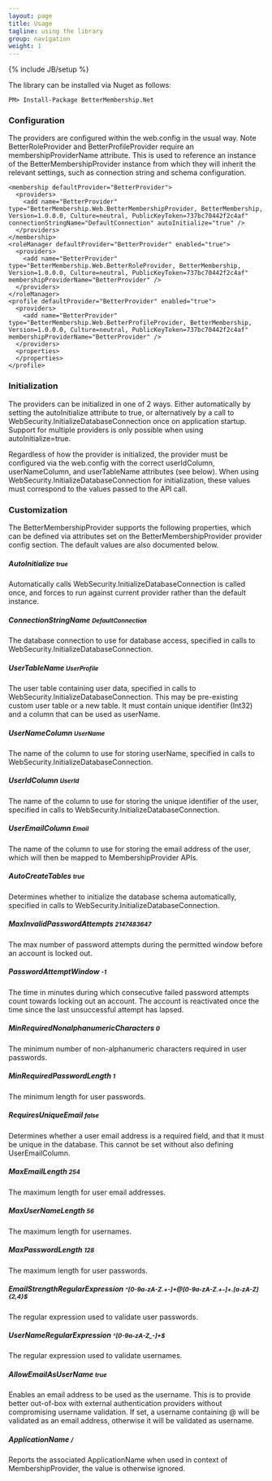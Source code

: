 ```yaml
---
layout: page
title: Usage
tagline: using the library
group: navigation
weight: 1
---
```

{% include JB/setup %}

The library can be installed via Nuget as follows:

	PM> Install-Package BetterMembership.Net
	
### Configuration

The providers are configured within the web.config in the usual way. Note BetterRoleProvider and BetterProfileProvider require an membershipProviderName attribute. This is used to reference an instance of the BetterMembershipProvider instance from which they will inherit the relevant settings, such as connection string and schema configuration.

	<membership defaultProvider="BetterProvider">
      <providers>
        <add name="BetterProvider" type="BetterMembership.Web.BetterMembershipProvider, BetterMembership, Version=1.0.0.0, Culture=neutral, PublicKeyToken=737bc70442f2c4af" connectionStringName="DefaultConnection" autoInitialize="true" />
      </providers>
    </membership>
    <roleManager defaultProvider="BetterProvider" enabled="true">
      <providers>
        <add name="BetterProvider" type="BetterMembership.Web.BetterRoleProvider, BetterMembership, Version=1.0.0.0, Culture=neutral, PublicKeyToken=737bc70442f2c4af" membershipProviderName="BetterProvider" />
      </providers>
    </roleManager>
    <profile defaultProvider="BetterProvider" enabled="true">
      <providers>
        <add name="BetterProvider" type="BetterMembership.Web.BetterProfileProvider, BetterMembership, Version=1.0.0.0, Culture=neutral, PublicKeyToken=737bc70442f2c4af" membershipProviderName="BetterProvider" />
      </providers>
	  <properties>
	  </properties>
    </profile>
	
### Initialization

The providers can be initialized in one of 2 ways. Either automatically by setting the autoInitialize attribute to true, or alternatively by a call to WebSecurity.InitializeDatabaseConnection once on application startup. Support for multiple providers is only possible when using autoInitialize=true. 

Regardless of how the provider is initialized, the provider must be configured via the web.config with the correct userIdColumn, userNameColumn, and userTableName attributes (see below). When using WebSecurity.InitializeDatabaseConnection for initialization, these values must correspond to the values passed to the API call.

### Customization

The BetterMembershipProvider supports the following properties, which can be defined via attributes set on the BetterMembershipProvider provider config section. The default values are also documented below.

##### AutoInitialize <small>true</small>

Automatically calls WebSecurity.InitializeDatabaseConnection is called once, and forces to run against current provider rather than the default instance.

##### ConnectionStringName <small>DefaultConnection</small>

The database connection to use for database access, specified in calls to WebSecurity.InitializeDatabaseConnection.

##### UserTableName <small>UserProfile</small>

The user table containing user data, specified in calls to WebSecurity.InitializeDatabaseConnection. This may be pre-existing custom user table or a new table. It must contain unique identifier (Int32) and a column that can be used as userName.

##### UserNameColumn <small>UserName</small>

The name of the column to use for storing userName, specified in calls to WebSecurity.InitializeDatabaseConnection.

##### UserIdColumn <small>UserId</small>

The name of the column to use for storing the unique identifier of the user, specified in calls to WebSecurity.InitializeDatabaseConnection.

##### UserEmailColumn <small>Email</small>

The name of the column to use for storing the email address of the user, which will then be mapped to MembershipProvider APIs.

##### AutoCreateTables <small>true</small>

Determines whether to initialize the database schema automatically, specified in calls to WebSecurity.InitializeDatabaseConnection.

##### MaxInvalidPasswordAttempts <small>2147483647</small>

The max number of password attempts during the permitted window before an account is locked out.

##### PasswordAttemptWindow <small>-1</small>

The time in minutes during which consecutive failed password attempts count towards locking out an account. The account is reactivated once the time since the last unsuccessful attempt has lapsed.

##### MinRequiredNonalphanumericCharacters <small>0</small>

The minimum number of non-alphanumeric characters required in user passwords.

##### MinRequiredPasswordLength <small>1</small>

The minimum length for user passwords.

##### RequiresUniqueEmail <small>false</small>

Determines whether a user email address is a required field, and that it must be unique in the database. This cannot be set without also defining UserEmailColumn.

##### MaxEmailLength <small>254</small>

The maximum length for user email addresses.

##### MaxUserNameLength <small>56</small>

The maximum length for usernames.

##### MaxPasswordLength <small>128</small>

The maximum length for user passwords.

##### EmailStrengthRegularExpression <small>^[0-9a-zA-Z.+_-]+@[0-9a-zA-Z.+_-]+\.[a-zA-Z]{2,4}$</small>

The regular expression used to validate user passwords.

##### UserNameRegularExpression <small>^[0-9a-zA-Z_-]+$</small>

The regular expression used to validate usernames.

##### AllowEmailAsUserName <small>true</small>

Enables an email address to be used as the username. This is to provide better out-of-box with external authentication providers without compromising username validation. If set, a username containing @ will be validated as an email address, otherwise it will be validated as username.

##### ApplicationName <small>/</small>

Reports the associated ApplicationName when used in context of  MembershipProvider, the value is otherwise ignored.








